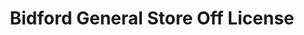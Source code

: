 ---
title: "Bidford General Store Off License"
url: /braunstone-town/bidford-general-store-off-license/
shop: Spirituosen
---